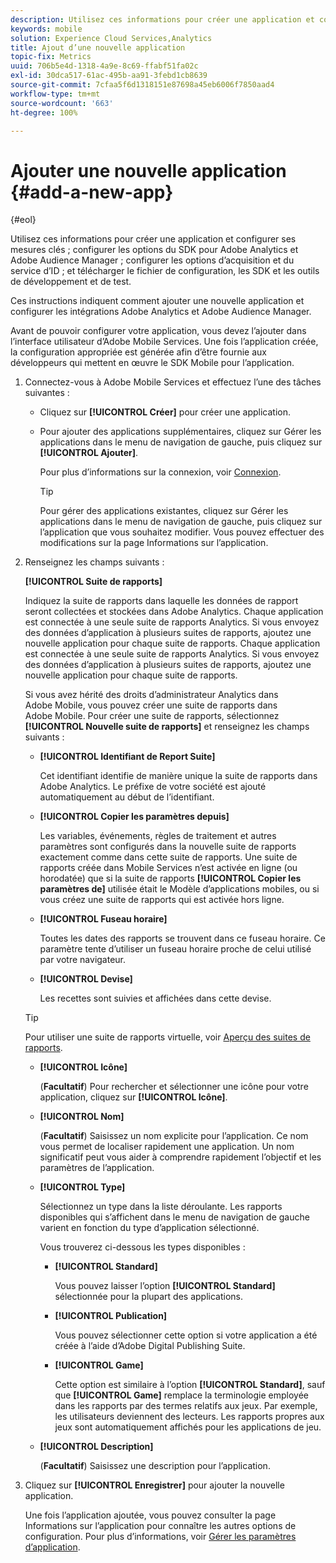 ```yaml
---
description: Utilisez ces informations pour créer une application et configurer ses mesures clés ; configurer les options du SDK pour Adobe Analytics et Adobe Audience Manager ; configurer les options d’acquisition et du service d’ID ; et télécharger le fichier de configuration, les SDK et les outils de développement et de test.
keywords: mobile
solution: Experience Cloud Services,Analytics
title: Ajout d’une nouvelle application
topic-fix: Metrics
uuid: 706b5e4d-1318-4a9e-8c69-ffabf51fa02c
exl-id: 30dca517-61ac-495b-aa91-3febd1cb8639
source-git-commit: 7cfaa5f6d1318151e87698a45eb6006f7850aad4
workflow-type: tm+mt
source-wordcount: '663'
ht-degree: 100%

---
```


# Ajouter une nouvelle application {#add-a-new-app}

{#eol}

Utilisez ces informations pour créer une application et configurer ses mesures clés ; configurer les options du SDK pour Adobe Analytics et Adobe Audience Manager ; configurer les options d’acquisition et du service d’ID ; et télécharger le fichier de configuration, les SDK et les outils de développement et de test.

Ces instructions indiquent comment ajouter une nouvelle application et configurer les intégrations Adobe Analytics et Adobe Audience Manager.

Avant de pouvoir configurer votre application, vous devez l’ajouter dans l’interface utilisateur d’Adobe Mobile Services. Une fois l’application créée, la configuration appropriée est générée afin d’être fournie aux développeurs qui mettent en œuvre le SDK Mobile pour l’application.

1. Connectez-vous à Adobe Mobile Services et effectuez l’une des tâches suivantes :

   * Cliquez sur **[!UICONTROL Créer]** pour créer une application.
   * Pour ajouter des applications supplémentaires, cliquez sur Gérer les applications dans le menu de navigation de gauche, puis cliquez sur **[!UICONTROL Ajouter]**.

      Pour plus d’informations sur la connexion, voir [Connexion](/help/using/gs/gs-signin.md).

      >[!TIP]
      >
      >Pour gérer des applications existantes, cliquez sur Gérer les applications dans le menu de navigation de gauche, puis cliquez sur l’application que vous souhaitez modifier. Vous pouvez effectuer des modifications sur la page Informations sur l’application.

1. Renseignez les champs suivants :

   **[!UICONTROL Suite de rapports]**

   Indiquez la suite de rapports dans laquelle les données de rapport seront collectées et stockées dans Adobe Analytics. Chaque application est connectée à une seule suite de rapports Analytics. Si vous envoyez des données d’application à plusieurs suites de rapports, ajoutez une nouvelle application pour chaque suite de rapports. Chaque application est connectée à une seule suite de rapports Analytics. Si vous envoyez des données d’application à plusieurs suites de rapports, ajoutez une nouvelle application pour chaque suite de rapports.

   Si vous avez hérité des droits d’administrateur Analytics dans Adobe Mobile, vous pouvez créer une suite de rapports dans Adobe Mobile. Pour créer une suite de rapports, sélectionnez **[!UICONTROL Nouvelle suite de rapports]** et renseignez les champs suivants :

   * **[!UICONTROL Identifiant de Report Suite]**

      Cet identifiant identifie de manière unique la suite de rapports dans Adobe Analytics. Le préfixe de votre société est ajouté automatiquement au début de l’identifiant.

   * **[!UICONTROL Copier les paramètres depuis]**

      Les variables, événements, règles de traitement et autres paramètres sont configurés dans la nouvelle suite de rapports exactement comme dans cette suite de rapports. Une suite de rapports créée dans Mobile Services n’est activée en ligne (ou horodatée) que si la suite de rapports **[!UICONTROL Copier les paramètres de]** utilisée était le Modèle d’applications mobiles, ou si vous créez une suite de rapports qui est activée hors ligne.

   * **[!UICONTROL Fuseau horaire]**

      Toutes les dates des rapports se trouvent dans ce fuseau horaire. Ce paramètre tente d’utiliser un fuseau horaire proche de celui utilisé par votre navigateur.

   * **[!UICONTROL Devise]**

      Les recettes sont suivies et affichées dans cette devise.
   >[!TIP]
   >
   >Pour utiliser une suite de rapports virtuelle, voir [Aperçu des suites de rapports](/help/using/manage-apps/c-mob-vrs.md).

   * **[!UICONTROL Icône]**

      (**Facultatif**) Pour rechercher et sélectionner une icône pour votre application, cliquez sur **[!UICONTROL Icône]**.

   * **[!UICONTROL Nom]**

      (**Facultatif**) Saisissez un nom explicite pour l’application. Ce nom vous permet de localiser rapidement une application. Un nom significatif peut vous aider à comprendre rapidement l’objectif et les paramètres de l’application.

   * **[!UICONTROL Type]**

      Sélectionnez un type dans la liste déroulante. Les rapports disponibles qui s’affichent dans le menu de navigation de gauche varient en fonction du type d’application sélectionné.

      Vous trouverez ci-dessous les types disponibles :

      * **[!UICONTROL Standard]**

         Vous pouvez laisser l’option **[!UICONTROL Standard]** sélectionnée pour la plupart des applications.

      * **[!UICONTROL Publication]**

         Vous pouvez sélectionner cette option si votre application a été créée à l’aide d’Adobe Digital Publishing Suite.

      * **[!UICONTROL Game]**

         Cette option est similaire à l’option **[!UICONTROL Standard]**, sauf que **[!UICONTROL Game]** remplace la terminologie employée dans les rapports par des termes relatifs aux jeux. Par exemple, les utilisateurs deviennent des lecteurs. Les rapports propres aux jeux sont automatiquement affichés pour les applications de jeu.
   * **[!UICONTROL Description]**

      (**Facultatif**) Saisissez une description pour l’application.



1. Cliquez sur **[!UICONTROL Enregistrer]** pour ajouter la nouvelle application.

   Une fois l’application ajoutée, vous pouvez consulter la page Informations sur l’application pour connaître les autres options de configuration. Pour plus d’informations, voir [Gérer les paramètres d’application](/help/using/c-manage-app-settings/c-manage-app-settings.md).
